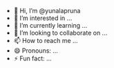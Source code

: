 - 👋 Hi, I’m @yunalapruna
- 👀 I’m interested in ...
- 🌱 I’m currently learning ...
- 💞️ I’m looking to collaborate on ...
- 📫 How to reach me ...
- 😄 Pronouns: ...
- ⚡ Fun fact: ...

<!---
yunalapruna/yunalapruna is a ✨ special ✨ repository because its `README.md` (this file) appears on your GitHub profile.
You can click the Preview link to take a look at your changes.
--->
